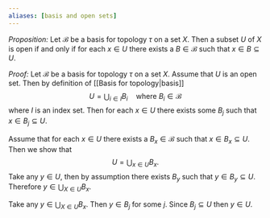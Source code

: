 ```yaml
---
aliases: [basis and open sets]
---
```

*Proposition:* Let $\mathcal{B}$ be a basis for topology $\tau$ on a set $X$. Then a subset $U$ of $X$ is open if and only if for each $x\in U$ there exists a $B\in\mathcal{B}$ such that $x\in B\subseteq U$.

*Proof:* Let $\mathcal{B}$ be a basis for topology $\tau$ on a set $X$. Assume that $U$ is an open set. Then by definition of [[Basis for topology|basis]]
$$
U = \bigcup_{i\in I}B_i\quad\text{where }B_i\in\mathcal{B}
$$
where $I$ is an index set. Then for each $x\in U$ there exists some $B_j$ such that $x\in B_j\subseteq U$. 

Assume that for each $x\in U$ there exists a $B_x\in\mathcal{B}$ such that $x\in B_x\subseteq U$. Then we show that 
$$
U = \bigcup_{x\in U}B_x.
$$
Take any $y\in U$, then by assumption there exists $B_y$ such that $y\in B_y\subseteq U$. Therefore $y\in\bigcup_{X\in U}B_x$.

Take any $y\in\bigcup_{X\in U}B_x$. Then $y\in B_j$ for some $j$. Since $B_j\subseteq U$ then $y\in U$.